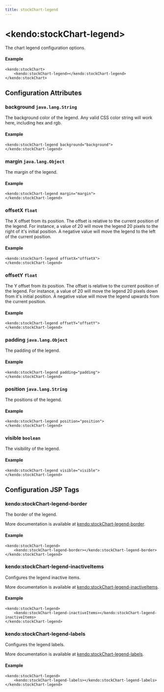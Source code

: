 ```yaml
---
title: stockChart-legend
---
```


# \<kendo:stockChart-legend\>

The chart legend configuration options.

#### Example
    <kendo:stockChart>
        <kendo:stockChart-legend></kendo:stockChart-legend>
    </kendo:stockChart>

## Configuration Attributes

### background `java.lang.String`

The background color of the legend. Any valid CSS color string will work here, including hex and rgb.

#### Example
    <kendo:stockChart-legend background="background">
    </kendo:stockChart-legend>

### margin `java.lang.Object`

The margin of the legend.

#### Example
    <kendo:stockChart-legend margin="margin">
    </kendo:stockChart-legend>

### offsetX `float`

The X offset from its position.  The offset is relative to the current position of the legend.
For instance, a value of 20 will move the legend 20 pixels to the right of it's initial position.  A negative value will move the legend
to the left of the current position.

#### Example
    <kendo:stockChart-legend offsetX="offsetX">
    </kendo:stockChart-legend>

### offsetY `float`

The Y offset from its position.  The offset is relative to the current position of the legend.
For instance, a value of 20 will move the legend 20 pixels down from it's initial position.  A negative value will move the legend
upwards from the current position.

#### Example
    <kendo:stockChart-legend offsetY="offsetY">
    </kendo:stockChart-legend>

### padding `java.lang.Object`

The padding of the legend.

#### Example
    <kendo:stockChart-legend padding="padding">
    </kendo:stockChart-legend>

### position `java.lang.String`

The positions of the legend.

#### Example
    <kendo:stockChart-legend position="position">
    </kendo:stockChart-legend>

### visible `boolean`

The visibility of the legend.

#### Example
    <kendo:stockChart-legend visible="visible">
    </kendo:stockChart-legend>


##  Configuration JSP Tags

### kendo:stockChart-legend-border

The border of the legend.

More documentation is available at [kendo:stockChart-legend-border](/kendo-ui/api/wrappers/jsp/stockchart/legend-border).

#### Example

    <kendo:stockChart-legend>
        <kendo:stockChart-legend-border></kendo:stockChart-legend-border>
    </kendo:stockChart-legend>

### kendo:stockChart-legend-inactiveItems

Configures the legend inactive items.

More documentation is available at [kendo:stockChart-legend-inactiveItems](/kendo-ui/api/wrappers/jsp/stockchart/legend-inactiveitems).

#### Example

    <kendo:stockChart-legend>
        <kendo:stockChart-legend-inactiveItems></kendo:stockChart-legend-inactiveItems>
    </kendo:stockChart-legend>

### kendo:stockChart-legend-labels

Configures the legend labels.

More documentation is available at [kendo:stockChart-legend-labels](/kendo-ui/api/wrappers/jsp/stockchart/legend-labels).

#### Example

    <kendo:stockChart-legend>
        <kendo:stockChart-legend-labels></kendo:stockChart-legend-labels>
    </kendo:stockChart-legend>

